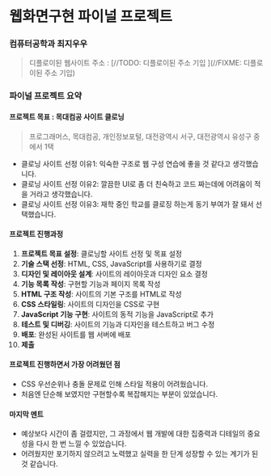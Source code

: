 # 웹화면구현 파이널 프로젝트

### 컴퓨터공학과 최지우우
> 디플로이된 웹사이트 주소 : [//TODO: 디플로이된 주소 기입 ](//FIXME: 디플로이된 주소 기입)

### 파이널 프로젝트 요약

#### 프로젝트 목표 : 목대컴공 사이트 클로닝 
> 프로그래머스, 목대컴공, 개인정보포털, 대전광역시 서구, 대전광역시 유성구 중에서 1택
- 클로닝 사이트 선정 이유1: 익숙한 구조로 웹 구성 연습에 좋을 것 같다고 생각했습니다.
- 클로닝 사이트 선정 이유2: 깔끔한 UI로 좀 더 친숙하고 코드 짜는데에 어려움이 적을 거라고 생각했습니다.
- 클로닝 사이트 선정 이유3: 재학 중인 학교를 클로징 하는게 동기 부여가 잘 돼서 선택했습니다.

#### 프로젝트 진행과정
1. **프로젝트 목표 설정**: 클로닝할 사이트 선정 및 목표 설정
1. **기술 스택 선정**: HTML, CSS, JavaScript를 사용하기로 결정
1. **디자인 및 레이아웃 설계**: 사이트의 레이아웃과 디자인 요소 결정
1. **기능 목록 작성**: 구현할 기능과 페이지 목록 작성
1. **HTML 구조 작성**: 사이트의 기본 구조를 HTML로 작성
1. **CSS 스타일링**: 사이트의 디자인을 CSS로 구현
1. **JavaScript 기능 구현**: 사이트의 동적 기능을 JavaScript로 추가
1. **테스트 및 디버깅**: 사이트의 기능과 디자인을 테스트하고 버그 수정
1. **배포**: 완성된 사이트를 웹 서버에 배포
1. **제출**

#### 프로젝트 진행하면서 가장 어려웠던 점
- CSS 우선순위나 충돌 문제로 인해 스타일 적용이 어려웠습니다.
- 처음엔 단순해 보였지만 구현할수록 복잡해지는 부분이 있었습니다.
#### 마지막 멘트
- 예상보다 시간이 좀 걸렸지만, 그 과정에서 웹 개발에 대한 집중력과 디테일의 중요성을 다시 한 번 느낄 수 있었습니다.
- 어려웠지만 포기하지 않으려고 노력했고 실력을 한 단계 성장할 수 있는 계기가 된 것 같습니다.